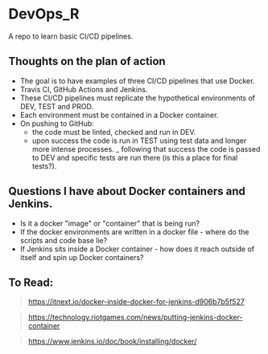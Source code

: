 # DevOps_R
A repo to learn basic CI/CD pipelines.

## Thoughts on the plan of action
* The goal is to have examples of three CI/CD pipelines that use Docker.
* Travis CI, GitHub Actions and Jenkins.
* These CI/CD pipelines must replicate the hypothetical environments of DEV, TEST and PROD.
* Each environment must be contained in a Docker container.
* On pushing to GitHub: 
    - the code must be linted, checked and run in DEV.
    - upon success the code is run in TEST using test data and longer more intense processes.
    _ following that success the code is passed to DEV and specific tests are run there (is this a place for final tests?).
    
## Questions I have about Docker containers and Jenkins.
* Is it a docker "image" or "container" that is being run?
* If the docker environments are written in a docker file - where do the scripts and code base lie?
* If Jenkins sits inside a Docker container - how does it reach outside of itself and spin up Docker containers?

## To Read:
> https://itnext.io/docker-inside-docker-for-jenkins-d906b7b5f527

> https://technology.riotgames.com/news/putting-jenkins-docker-container

> https://www.jenkins.io/doc/book/installing/docker/
